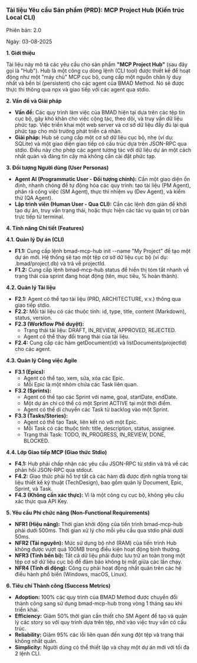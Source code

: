 ### **Tài liệu Yêu cầu Sản phẩm (PRD): MCP Project Hub (Kiến trúc Local CLI)**

Phiên bản: 2.0

Ngày: 03-08-2025

**1\. Giới thiệu**

Tài liệu này mô tả các yêu cầu cho sản phẩm **"MCP Project Hub"** (sau đây gọi là "Hub"). Hub là một công cụ dòng lệnh (CLI tool) được thiết kế để hoạt động như một "máy chủ" MCP cục bộ, cung cấp một nguồn chân lý duy nhất và bền bỉ (persistent) cho các agent của BMAD Method. Nó sẽ được thực thi thông qua npx và giao tiếp với các agent qua stdio.

**2\. Vấn đề và Giải pháp**

* **Vấn đề:** Các quy trình làm việc của BMAD hiện tại dựa trên các tệp tin cục bộ, gây khó khăn cho việc cộng tác, theo dõi, và truy vấn dữ liệu phức tạp. Việc triển khai một web server và cơ sở dữ liệu đầy đủ lại quá phức tạp cho môi trường phát triển cá nhân.  
* **Giải pháp:** Hub sẽ cung cấp một cơ sở dữ liệu cục bộ, nhẹ (ví dụ: SQLite) và một giao diện giao tiếp có cấu trúc dựa trên JSON-RPC qua stdio. Điều này cho phép các agent tương tác với dữ liệu dự án một cách nhất quán và đáng tin cậy mà không cần cài đặt phức tạp.

**3\. Đối tượng Người dùng (User Personas)**

* **Agent AI (Programmatic User \- Đối tượng chính):** Cần một giao diện ổn định, nhanh chóng để tự động hóa các quy trình: tạo tài liệu (PM Agent), phân rã công việc (SM Agent), thực thi nhiệm vụ (Dev Agent), và kiểm thử (QA Agent).  
* **Lập trình viên (Human User \- Qua CLI):** Cần các lệnh đơn giản để khởi tạo dự án, truy vấn trạng thái, hoặc thực hiện các tác vụ quản trị cơ bản trực tiếp từ terminal.

**4\. Tính năng Chi tiết (Features)**

**4.1. Quản lý Dự án (CLI)**

* **F1.1:** Cung cấp lệnh bmad-mcp-hub init \--name "My Project" để tạo một dự án mới. Hệ thống sẽ tạo một tệp cơ sở dữ liệu cục bộ (ví dụ: .bmad/project.db) và trả về projectId.  
* **F1.2:** Cung cấp lệnh bmad-mcp-hub status để hiển thị tóm tắt nhanh về trạng thái của sprint đang hoạt động (tên, mục tiêu, % hoàn thành).

**4.2. Quản lý Tài liệu**

* **F2.1:** Agent có thể tạo tài liệu (PRD, ARCHITECTURE, v.v.) thông qua giao tiếp stdio.  
* **F2.2:** Mỗi tài liệu có các thuộc tính: id, type, title, content (Markdown), status, version.  
* **F2.3 (Workflow Phê duyệt):**  
  * Trạng thái tài liệu: DRAFT, IN\_REVIEW, APPROVED, REJECTED.  
  * Agent có thể thay đổi trạng thái của tài liệu.  
* **F2.4:** Cung cấp các hàm getDocument(id) và listDocuments(projectId) cho các agent.

**4.3. Quản lý Công việc Agile**

* **F3.1 (Epics):**  
  * Agent có thể tạo, xem, sửa, xóa các Epic.  
  * Mỗi Epic là một nhóm chứa các Task liên quan.  
* **F3.2 (Sprints):**  
  * Agent có thể tạo các Sprint với name, goal, startDate, endDate.  
  * Một dự án chỉ có thể có một Sprint ACTIVE tại một thời điểm.  
  * Agent có thể di chuyển các Task từ backlog vào một Sprint.  
* **F3.3 (Tasks/Stories):**  
  * Agent có thể tạo Task, liên kết nó với một Epic.  
  * Mỗi Task có các thuộc tính: title, description, status, assignee.  
  * Trạng thái Task: TODO, IN\_PROGRESS, IN\_REVIEW, DONE, BLOCKED.

**4.4. Lớp Giao tiếp MCP (Giao thức Stdio)**

* **F4.1:** Hub phải chấp nhận các yêu cầu JSON-RPC từ stdin và trả về các phản hồi JSON-RPC qua stdout.  
* **F4.2:** Giao thức phải hỗ trợ tất cả các hàm đã được định nghĩa trong tài liệu thiết kế kỹ thuật (TechDesign), bao gồm quản lý Document, Epic, Sprint, và Task.  
* **F4.3 (Không cần xác thực):** Vì là một công cụ cục bộ, không yêu cầu xác thực qua API Key.

**5\. Yêu cầu Phi chức năng (Non-Functional Requirements)**

* **NFR1 (Hiệu năng):** Thời gian khởi động của tiến trình bmad-mcp-hub phải dưới 500ms. Thời gian xử lý cho mỗi yêu cầu qua stdio phải dưới 50ms.  
* **NFR2 (Tài nguyên):** Mức sử dụng bộ nhớ (RAM) của tiến trình Hub không được vượt quá 100MB trong điều kiện hoạt động bình thường.  
* **NFR3 (Tính bền bỉ):** Tất cả dữ liệu phải được lưu trữ an toàn trong một tệp cơ sở dữ liệu cục bộ để đảm bảo không bị mất giữa các lần chạy.  
* **NFR4 (Tính di động):** Công cụ phải hoạt động nhất quán trên các hệ điều hành phổ biến (Windows, macOS, Linux).

**6\. Tiêu chí Thành công (Success Metrics)**

* **Adoption:** 100% các quy trình của BMAD Method được chuyển đổi thành công sang sử dụng bmad-mcp-hub trong vòng 1 tháng sau khi triển khai.  
* **Efficiency:** Giảm 50% thời gian cần thiết cho SM Agent để tạo và quản lý các story so với quy trình dựa trên tệp, nhờ vào việc truy vấn có cấu trúc.  
* **Reliability:** Giảm 95% các lỗi liên quan đến xung đột tệp và trạng thái không nhất quán.  
* **Simplicity:** Người dùng có thể thiết lập và chạy một dự án mới với tối đa 2 lệnh CLI.  
